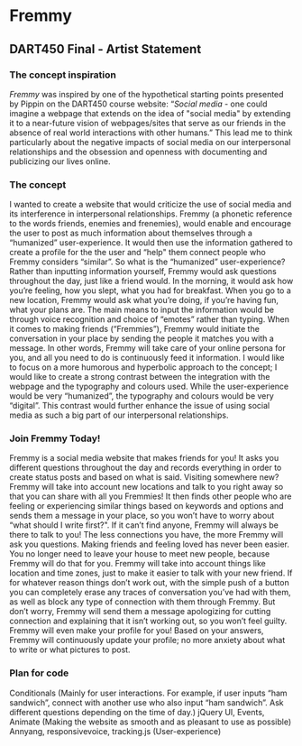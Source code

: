 # Fremmy

## DART450 Final - Artist Statement

### The concept inspiration

*Fremmy* was inspired by one of the hypothetical starting points presented by Pippin on the DART450 course website: “*Social media* - one could imagine a webpage that extends on the idea of "social media" by extending it to a near-future vision of webpages/sites that serve as our friends in the absence of real world interactions with other humans.” This lead me to think particularly about the negative impacts of social media on our interpersonal relationships and the obsession and openness with documenting and publicizing our lives online. 

### The concept

I wanted to create a website that would criticize the use of social media and its interference in interpersonal relationships. Fremmy (a phonetic reference to the words friends, enemies and frenemies), would enable and encourage the user to post as much information about themselves through a “humanized” user-experience. It would then use the information gathered to create a profile for the the user and “help" them connect people who Fremmy considers “similar”. So what is the “humanized” user-experience? Rather than inputting information yourself, Fremmy would ask questions throughout the day, just like a friend would. In the morning, it would ask how you’re feeling, how you slept, what you had for breakfast. When you go to a new location, Fremmy would ask what you’re doing, if you’re having fun, what your plans are. The main means to input the information would be through voice recognition and choice of “emotes” rather than typing. When it comes to making friends (“Fremmies”), Fremmy would initiate the conversation in your place by sending the people it matches you with a message. In other words, Fremmy will take care of your online persona for you, and all you need to do is continuously feed it information. I would like to focus on a more humorous and hyperbolic approach to the concept; I would like to create a strong contrast between the integration with the webpage and the typography and colours used. While the user-experience would be very “humanized”, the typography and colours would be very “digital”. This contrast would further enhance the issue of using social media as such a big part of our interpersonal relationships.  

### Join Fremmy Today!

Fremmy is a social media website that makes friends for you! It asks you different questions throughout the day and records everything in order to create status posts and based on what is said. Visiting somewhere new? Fremmy will take into account new locations and talk to you right away so that you can share with all you Fremmies! It then finds other people who are feeling or experiencing similar things based on keywords and options and sends them a message in your place, so you won’t have to worry about “what should I write first?". If it can’t find anyone, Fremmy will always be there to talk to you! The less connections you have, the more Fremmy will ask you questions. Making friends and feeling loved has never been easier. You no longer need to leave your house to meet new people, because Fremmy will do that for you. Fremmy will take into account things like location and time zones, just to make it easier to talk with your new friend. If for whatever reason things don’t work out, with the simple push of a button you can completely erase any traces of conversation you’ve had with them, as well as block any type of connection with them through Fremmy. But don’t worry, Fremmy will send them a message apologizing for cutting connection and explaining that it isn’t working out, so you won’t feel guilty. Fremmy will even make your profile for you! Based on your answers, Fremmy will continuously update your profile; no more anxiety about what to write or what pictures to post.

### Plan for code

Conditionals (Mainly for user interactions. For example, if user inputs “ham sandwich”, connect with another use who also input “ham sandwich”. Ask different questions depending on the time of day.)
jQuery UI, Events, Animate (Making the website as smooth and as pleasant to use as possible)
Annyang, responsivevoice, tracking.js (User-experience)


